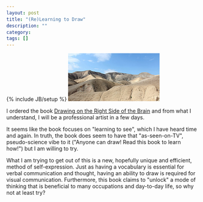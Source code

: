 ```yaml
---
layout: post
title: "(Re)Learning to Draw"
description: ""
category: 
tags: []
---
```

{% include JB/setup %}
<img src="/assets/images/desert.jpg" class="img-left"/>
<p>I ordered the book <a href="http://www.amazon.com/gp/product/1585429201">Drawing on the Right Side of the Brain</a> and from what I understand, I will be a professional artist in a few days.</p>
<p>It seems like the book focuses on "learning to see", which I have heard time and again. In truth, the book does seem to have that "as-seen-on-TV", pseudo-science vibe to it ("Anyone can draw! Read this book to learn how!") but I am willing to try.</p>
<p>What I am trying to get out of this is a new, hopefully unique and efficient, method of self-expression. Just as having a vocabulary is essential for verbal communication and thought, having an ability to draw is required for visual communication. Furthermore, this book claims to "unlock" a mode of thinking that is beneficial to many occupations and day-to-day life, so why not at least try?</p>
